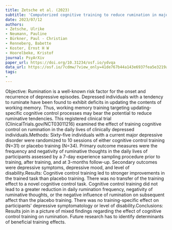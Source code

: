 ```yaml
---
title: Zetsche et al. (2023)
subtitle: 'Computerized cognitive training to reduce rumination in major depression: A randomized controlled trial'
date: 2023/07/12
authors:
- Zetsche, Ulrike
- Neumann, Pauline
- Bürkner, Paul - Christian
- Renneberg, Babette
- Koster, Ernst H W
- Hoorelbeke, Kristof
journal: PsyArXiv
paper_url: https://doi.org/10.31234/osf.io/ydvqa
data_url: https://osf.io/7cdmw/?view_only=41de767b44a143e6937fea5e3219ab92
tags:
-
---
```


Objective: Rumination is a well-known risk factor for the onset and recurrence of depressive episodes. Depressed individuals with a tendency to ruminate have been found to exhibit deficits in updating the contents of working memory. Thus, working memory training targeting updating-specific cognitive control processes may bear the potential to reduce ruminative tendencies. This registered clinical trial (ClinicalTrials.gov/NCT03011216) examined the effect of training cognitive control on rumination in the daily lives of clinically depressed individuals.Methods: Sixty-five individuals with a current major depressive disorder were randomized to 10 sessions of either cognitive control training (N=31) or placebo training (N=34). Primary outcome measures were the frequency and negativity of ruminative thoughts in the daily lives of participants assessed by a 7-day experience sampling procedure prior to training, after training, and at 3-months follow-up. Secondary outcomes were depressive symptoms, depressive mood, and level of disability.Results: Cognitive control training led to stronger improvements in the trained task than placebo training. There was no transfer of the training effect to a novel cognitive control task. Cognitive control training did not lead to a greater reduction in daily rumination frequency, negativity of ruminative thoughts, or the negative influence of rumination on subsequent affect than the placebo training. There was no training-specific effect on participants' depressive symptomatology or level of disability.Conclusions: Results join in a picture of mixed findings regarding the effect of cognitive control training on rumination. Future research has to identify determinants of beneficial training effects.
